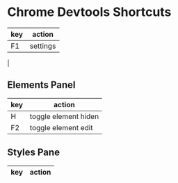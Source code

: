 # Chrome Devtools Shortcuts

|key|action|
|--|---|
|F1| settings|
|

## Elements Panel
|key|action|
|--|---|
|H | toggle element hiden|
|F2|toggle element edit|

## Styles Pane
|key|action|
|--|---|
